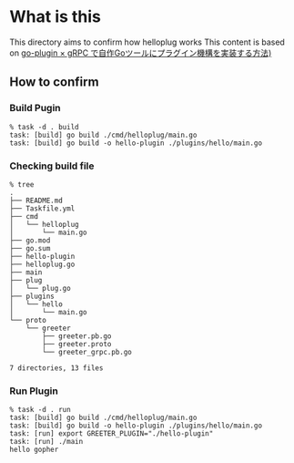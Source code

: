 # What is this

This directory aims to confirm how helloplug works
This content is based on [go-plugin × gRPC で自作Goツールにプラグイン機構を実装する方法)](https://po3rin.com/blog/go-plug)

## How to confirm

### Build Pugin

    % task -d . build
    task: [build] go build ./cmd/helloplug/main.go
    task: [build] go build -o hello-plugin ./plugins/hello/main.go

### Checking build file

    % tree 
    .
    ├── README.md
    ├── Taskfile.yml
    ├── cmd
    │   └── helloplug
    │       └── main.go
    ├── go.mod
    ├── go.sum
    ├── hello-plugin
    ├── helloplug.go
    ├── main
    ├── plug
    │   └── plug.go
    ├── plugins
    │   └── hello
    │       └── main.go
    └── proto
        └── greeter
            ├── greeter.pb.go
            ├── greeter.proto
            └── greeter_grpc.pb.go

    7 directories, 13 files

### Run Plugin

    % task -d . run  
    task: [build] go build ./cmd/helloplug/main.go
    task: [build] go build -o hello-plugin ./plugins/hello/main.go
    task: [run] export GREETER_PLUGIN="./hello-plugin"
    task: [run] ./main
    hello gopher
